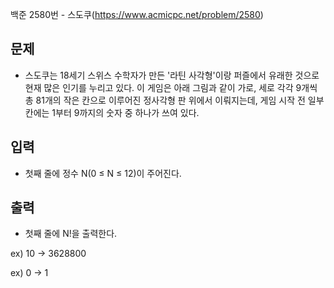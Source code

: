 백준 2580번 - 스도쿠(https://www.acmicpc.net/problem/2580)

## 문제
* 스도쿠는 18세기 스위스 수학자가 만든 '라틴 사각형'이랑 퍼즐에서 유래한 것으로 현재 많은 인기를 누리고 있다. 이 게임은 아래 그림과 같이 가로, 세로 각각 9개씩 총 81개의 작은 칸으로 이루어진 정사각형 판 위에서 이뤄지는데, 게임 시작 전 일부 칸에는 1부터 9까지의 숫자 중 하나가 쓰여 있다.

## 입력
* 첫째 줄에 정수 N(0 ≤ N ≤ 12)이 주어진다.

## 출력
* 첫째 줄에 N!을 출력한다.

ex) 10 -> 3628800


ex) 0 -> 1
